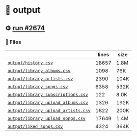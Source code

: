 # 📝  output 

## ⚙️ [run #2674](https://github.com/jwenerd/ytm-dl/actions/runs/11749817875)

### 📁 Files

|                                                                         |lines|size|
|-------------------------------------------------------------------------|-----|----|
|[`output/history.csv` ](output/history.csv)                              |18657|1.8M|
|[`output/library_albums.csv` ](output/library_albums.csv)                |1098 |76K |
|[`output/library_artists.csv` ](output/library_artists.csv)              |2390 |104K|
|[`output/library_songs.csv` ](output/library_songs.csv)                  |6358 |532K|
|[`output/library_subscriptions.csv` ](output/library_subscriptions.csv)  |122  |8.0K|
|[`output/library_upload_albums.csv` ](output/library_upload_albums.csv)  |1326 |192K|
|[`output/library_upload_artists.csv` ](output/library_upload_artists.csv)|1822 |200K|
|[`output/library_upload_songs.csv` ](output/library_upload_songs.csv)    |17649|1.4M|
|[`output/liked_songs.csv` ](output/liked_songs.csv)                      |4324 |364K|